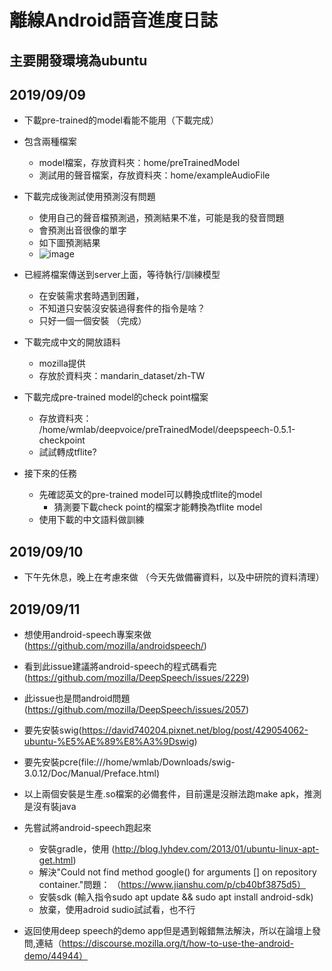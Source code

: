 # 離線Android語音進度日誌

## 主要開發環境為ubuntu

## 2019/09/09

- 下載pre-trained的model看能不能用（下載完成）
- 包含兩種檔案
    - model檔案，存放資料夾：home/preTrainedModel
    - 測試用的聲音檔案，存放資料夾：home/exampleAudioFile
- 下載完成後測試使用預測沒有問題
    - 使用自己的聲音檔預測過，預測結果不准，可能是我的發音問題
    - 會預測出音很像的單字
    - 如下圖預測結果
    - ![image](https://raw.githubusercontent.com/Louislar/Android_tensorflow_speechRecognition/master/Screenshot%20from%202019-09-09%2019-54-51.png)
- 已經將檔案傳送到server上面，等待執行/訓練模型
    - 在安裝需求套時遇到困難，
    - 不知道只安裝沒安裝過得套件的指令是啥？
    - 只好一個一個安裝 （完成）
- 下載完成中文的開放語料
    - mozilla提供
    - 存放於資料夾：mandarin_dataset/zh-TW

- 下載完成pre-trained model的check point檔案
    - 存放資料夾： /home/wmlab/deepvoice/preTrainedModel/deepspeech-0.5.1-checkpoint
    - 試試轉成tflite?
- 接下來的任務
    - 先確認英文的pre-trained model可以轉換成tflite的model
        - 猜測要下載check point的檔案才能轉換為tflite model
    - 使用下載的中文語料做訓練

## 2019/09/10

- 下午先休息，晚上在考慮來做 （今天先做備審資料，以及中研院的資料清理）


## 2019/09/11

- 想使用android-speech專案來做(https://github.com/mozilla/androidspeech/)

- 看到此issue建議將android-speech的程式碼看完(https://github.com/mozilla/DeepSpeech/issues/2229)
- 此issue也是問android問題(https://github.com/mozilla/DeepSpeech/issues/2057)
- 要先安裝swig(https://david740204.pixnet.net/blog/post/429054062-ubuntu-%E5%AE%89%E8%A3%9Dswig)
- 要先安裝pcre(file:///home/wmlab/Downloads/swig-3.0.12/Doc/Manual/Preface.html)
- 以上兩個安裝是生產.so檔案的必備套件，目前還是沒辦法跑make apk，推測是沒有裝java
- 先嘗試將android-speech跑起來
    - 安裝gradle，使用 (http://blog.lyhdev.com/2013/01/ubuntu-linux-apt-get.html) 
    - 解決"Could not find method google() for arguments [] on repository container."問題： （https://www.jianshu.com/p/cb40bf3875d5）
    - 安裝sdk (輸入指令sudo apt update && sudo apt install android-sdk)
    -   放棄，使用adroid sudio試試看，也不行

- 返回使用deep speech的demo app但是遇到報錯無法解決，所以在論壇上發問,連結（https://discourse.mozilla.org/t/how-to-use-the-android-demo/44944）